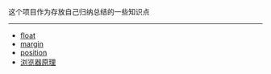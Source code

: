 这个项目作为存放自己归纳总结的一些知识点
<hr />

* [float](https://github.com/Supertraveler-Lee/Summary/blob/master/float.md)
* [margin](https://github.com/Supertraveler-Lee/Summary/blob/master/Margin.md)
* [position](https://github.com/Supertraveler-Lee/Summary/blob/master/position.md)
* [浏览器原理](https://github.com/Supertraveler-Lee/Summary/blob/master/浏览器原理.md)